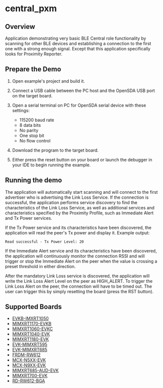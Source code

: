 # central_pxm

## Overview
Application demonstrating very basic BLE Central role functionality by scanning for other BLE devices and establishing a connection to the first one with a strong enough signal.
Except that this application specifically looks for Proximity Reporter.

## Prepare the Demo

1.  Open example's project and build it.

2.  Connect a USB cable between the PC host and the OpenSDA USB port on the target board.

3.  Open a serial terminal on PC for OpenSDA serial device with these settings:
    - 115200 baud rate
    - 8 data bits
    - No parity
    - One stop bit
    - No flow control

4.  Download the program to the target board.

5.  Either press the reset button on your board or launch the debugger in your IDE to begin running the example.

## Running the demo
The application will automatically start scanning and will connect to the first advertiser who is advertising the Link Loss Service. If the connection is successful, the application performs service discovery to find the characteristics of the Link Loss Service, as well as additional services and characteristics specified by the Proximity Profile, such as Immediate Alert and Tx Power services.

If the Tx Power service and its characteristics have been discovered, the application will read the peer's Tx power and display it. Example output:
~~~~~~~~~~~~~~~~~~~~~~~~~~~~~~~~~~~
Read successful - Tx Power Level: 20
~~~~~~~~~~~~~~~~~~~~~~~~~~~~~~~~~~~

If the Immediate Alert service and its characteristics have been discovered, the application will continuously monitor the connection RSSI and will trigger or stop the Immediate Alert on the peer when the value is crossing a preset threshold in either direction.

After the mandatory Link Loss service is discovered, the application will write the Link Loss Alert Level on the peer as HIGH_ALERT. To trigger the Link Loss Alert on the peer, the connection will have to be timed out. The user can trigger this by simply resetting the board (press the RST button).

## Supported Boards
- [EVKB-IMXRT1050](../../_boards/evkbimxrt1050/edgefast_bluetooth_examples/central_pxm/example_board_readme.md)
- [MIMXRT1170-EVKB](../../_boards/evkbmimxrt1170/edgefast_bluetooth_examples/central_pxm/example_board_readme.md)
- [MIMXRT1060-EVKC](../../_boards/evkcmimxrt1060/edgefast_bluetooth_examples/central_pxm/example_board_readme.md)
- [MIMXRT1040-EVK](../../_boards/evkmimxrt1040/edgefast_bluetooth_examples/central_pxm/example_board_readme.md)
- [MIMXRT1180-EVK](../../_boards/evkmimxrt1180/edgefast_bluetooth_examples/central_pxm/example_board_readme.md)
- [EVK-MIMXRT595](../../_boards/evkmimxrt595/edgefast_bluetooth_examples/central_pxm/example_board_readme.md)
- [EVK-MIMXRT685](../../_boards/evkmimxrt685/edgefast_bluetooth_examples/central_pxm/example_board_readme.md)
- [FRDM-RW612](../../_boards/frdmrw612/edgefast_bluetooth_examples/central_pxm/example_board_readme.md)
- [MCX-N5XX-EVK](../../_boards/mcxn5xxevk/edgefast_bluetooth_examples/central_pxm/example_board_readme.md)
- [MCX-N9XX-EVK](../../_boards/mcxn9xxevk/edgefast_bluetooth_examples/central_pxm/example_board_readme.md)
- [MIMXRT685-AUD-EVK](../../_boards/mimxrt685audevk/edgefast_bluetooth_examples/central_pxm/example_board_readme.md)
- [MIMXRT700-EVK](../../_boards/mimxrt700evk/edgefast_bluetooth_examples/central_pxm/example_board_readme.md)
- [RD-RW612-BGA](../../_boards/rdrw612bga/edgefast_bluetooth_examples/central_pxm/example_board_readme.md)
